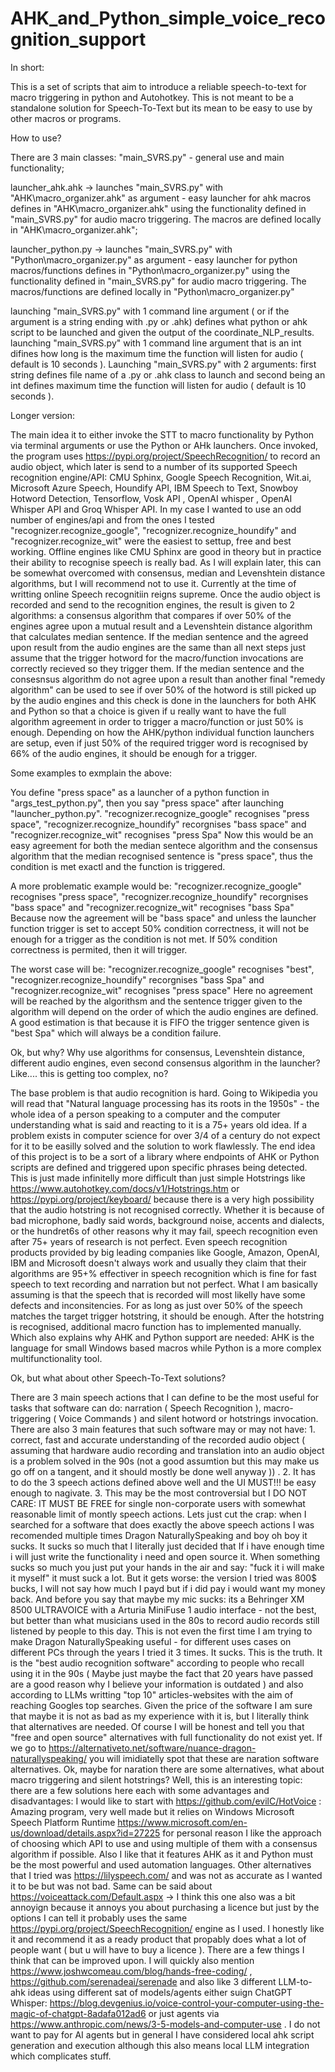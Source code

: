 # AHK_and_Python_simple_voice_recognition_support

In short:

This is a set of scripts that aim to introduce a reliable speech-to-text for macro triggering in python and Autohotkey.  This is not meant to be a standalone solution for Speech-To-Text but its mean to be easy to use by other macros or programs. 

How to use?

There are 3 main classes: 
"main_SVRS.py" - general use and main functionality; 

launcher_ahk.ahk -> launches "main_SVRS.py" with "AHK\\macro_organizer.ahk" as argument - easy launcher for ahk macros defines in "AHK\\macro_organizer.ahk" using the functionality defined in "main_SVRS.py" for audio macro triggering. The macros are defined locally in "AHK\\macro_organizer.ahk";

launcher_python.py -> launches "main_SVRS.py" with "Python\\macro_organizer.py" as argument - easy launcher for python macros/functions defines in "Python\\macro_organizer.py" using the functionality defined in "main_SVRS.py" for audio macro triggering. The macros/functions are defined locally in "Python\\macro_organizer.py"

launching "main_SVRS.py" with 1 command line argument ( or if the argument is a string ending with .py or .ahk) defines what python or ahk script to be launched and given the output of the coordinate_NLP_results. launching "main_SVRS.py" with 1 command line argument that is an int difines how long is the maximum time the function will listen for audio ( default is 10 seconds ). Launching "main_SVRS.py" with 2 arguments: first string defines file name of a .py or .ahk class to launch and second being an int defines maximum time the function will listen for audio ( default is 10 seconds ).

Longer version:

The main idea it to either invoke the STT to macro functionality by Python via terminal arguments or use the Python or AHk launchers. Once invoked, the program uses https://pypi.org/project/SpeechRecognition/ to record an audio object, which later is send to a number of its supported Speech recognition engine/API: CMU Sphinx, Google Speech Recognition, Wit.ai, Microsoft Azure Speech, Houndify API, IBM Speech to Text, Snowboy Hotword Detection, Tensorflow, Vosk API , OpenAI whisper , OpenAI Whisper API and Groq Whisper API. In my case I wanted to use an odd number of engines/api and from the ones I tested "recognizer.recognize_google", "recognizer.recognize_houndify" and "recognizer.recognize_wit" were the easiest to settup, free and best working. Offline engines like CMU Sphinx are good in theory but in practice their ability to recognise speech is really bad. As I will explain later, this can be somewhat overcomed with consensus, median and Levenshtein distance algorithms, but I will recommend not to use it. Currently at the time of writting online Speech recognitiin reigns supreme. Once the audio object is recorded and send to the recognition engines, the result is given to 2 algorithms: a consensus algorithm that compares if over 50% of the engines agree upon a mutual result and a Levenshtein distance algorithm that calculates median sentence. If the median sentence and the agreed upon result from the audio engines are the same than all next steps just assume that the trigger hotword for the macro/function invocations are correctly recieved so they trigger them. If the median sentence and the consesnsus algorithm do not agree upon a result than another final "remedy algorithm" can be used to see if over 50% of the hotword is still picked up by the audio engines and this check is done in the launchers for both AHK and Python so that a choice is given if u really want to have the full algorithm agreement in order to trigger a macro/function or just 50% is enough. Depending on how the AHK/python individual function launchers are setup, even if just 50% of the required trigger word is recognised by 66% of the audio engines, it should be enough for a trigger. 

Some examples to exmplain the above: 

You define "press space" as a launcher of a python function in "args_test_python.py", then you say "press space" after launching "launcher_python.py". 
"recognizer.recognize_google" recognises "press space", 
"recognizer.recognize_houndify" recorgnises "bass space" and 
"recognizer.recognize_wit" recognises "press Spa"
Now this would be an easy agreement for both the median sentece algorithm and the consensus algorithm that the median recognised sentence is "press space", thus the condition is met exactl and the function is triggered.

A more problematic example would be:
"recognizer.recognize_google" recognises "press space", 
"recognizer.recognize_houndify" recorgnises "bass space" and 
"recognizer.recognize_wit" recognises "bass Spa"
Because now the agreement will be "bass space" and unless the launcher function trigger is set to accept 50% condition correctness, it will not be enough for a trigger as the condition is not met. If 50% condition correctness is permited, then it will trigger. 

The worst case will be:
"recognizer.recognize_google" recognises "best", 
"recognizer.recognize_houndify" recorgnises "bass Spa" and 
"recognizer.recognize_wit" recognises "press space"
Here no agreement will be reached by the algorithsm and the sentence trigger given to the algorithm will depend on the order of which the audio engines are defined. A good estimation is that because it is FIFO the trigger sentence given is "best Spa" which will always be a condition failure. 

Ok, but why? Why use algorithms for consensus, Levenshtein distance, different audio engines, even second consensus algorithm in the launcher? Like.... this is getting too complex, no?

The base problem is that audio recognition is hard. Going to Wikipedia you will read that "Natural language processing has its roots in the 1950s" - the whole idea of a person speaking to a computer and the computer understanding what is said and reacting to it is a 75+ years old idea. If a problem exists in computer science for over 3/4 of a century do not expect for it to be easilly solved and the solution to work flawlessly. 
The end idea of this project is to be a sort of a library where endpoints of AHK or Python scripts are defined and triggered upon specific phrases being detected. This is just made infinitelly more difficult than just simple Hotstrings like https://www.autohotkey.com/docs/v1/Hotstrings.htm or https://pypi.org/project/keyboard/ because there is a very high possibility that the audio hotstring is not recognised correctly. Whether it is because of bad microphone, badly said words, background noise, accents and dialects, or the hundret6s of other reasons why it may fail, speech recognition even after 75+ years of research is not perfect. Even speech recognition products provided by big leading companies like Google, Amazon, OpenAI, IBM and Microsoft doesn't always work and usually they claim that their algorithms are 95+% effectiver in speech recognition which is fine for fast speech to text recording and narration but not perfect. What I am basically assuming is that the speech that is recorded will most likelly have some defects and inconsitencies. For as long as just over 50% of the speech matches the target trigger hotstring, it should be enough. After the hotstring is recognised, additional macro function has to implemented manually. Which also explains why AHK and Python support are needed: AHK is the language for small Windows based macros while Python is a more complex multifunctionality tool. 

Ok, but what about other Speech-To-Text solutions? 

There are 3 main speech actions that I can define to be the most useful for tasks that software can do: narration ( Speech Recognition ), macro-triggering ( Voice Commands ) and silent hotword or hotstrings invocation. There are also 3 main features that such software may or may not have: 1. correct, fast and accurate understanding of the recorded audio object ( assuming that hardware audio recording and translation into an audio object is a problem solved in the 90s (not a good assumtion but this may make us go off on a tangent, and it should mostly be done well anyway )) . 2. It has to do the 3 speech actions defined above well and the UI MUST!!! be easy enough to nagivate. 3. This may be the most controversial but I DO NOT CARE: IT MUST BE FREE for single non-corporate users with somewhat reasonable limit of montly speech actions. Lets just cut the crap: when I searched for a software that does exactly the above speech actions I was recomended multiple times Dragon NaturallySpeaking and boy oh boy it sucks. It sucks so much that I literally just decided that If i have enough time i will just write the functionality i need and open source it. When something sucks so much you just put your hands in the air and say: "fuck it i will make it myself" it must suck a lot. But it gets worse: the version I tried was 800$ bucks, I will not say how much I payd but if i did pay i would want my money back. And before you say that maybe my mic sucks: its a Behringer XM 8500 ULTRAVOICE with a Arturia MiniFuse 1 audio interface - not the best, but better than what musicians used in the 80s to record audio records still listened by people to this day. This is not even the first time I am trying to make Dragon NaturallySpeaking useful - for different uses cases on different PCs through the years I tried it 3 times. It sucks. This is the truth. It is the "best audio recognition software" according to people who recall using it in the 90s ( Maybe just maybe the fact that 20 years have passed are a good reason why I believe your information is outdated ) and also according to LLMs writting "top 10" articles-websites with the aim of reaching Googles top searches. Given the price of the software I am sure that maybe it is not as bad as my experience with it is, but I literally think that alternatives are needed. 
Of course I will be honest and tell you that "free and open source" alternatives with full functionality do not exist yet. If we go to https://alternativeto.net/software/nuance-dragon-naturallyspeaking/ you will imidiatelly spot that these are naration software alternatives. Ok, maybe for naration there are some alternatives, what about macro triggering and silent hotstrings? Well, this is an interesting topic: there are a few solutions here each with some advantages and disadvantages: I would like to start with https://github.com/evilC/HotVoice : Amazing program, very well made but it relies on Windows Microsoft Speech Platform Runtime https://www.microsoft.com/en-us/download/details.aspx?id=27225 for personal reason I like the approach of choosing which API to use and using multiple of them with a consensus algorithm if possible. Also I like that it features AHK as it and Python must be the most powerful and used automation languages. 
Other alternatives that I tried was https://lilyspeech.com/ and was not as accurate as I wanted it to be but was not bad. Same can be said about https://voiceattack.com/Default.aspx -> I think this one also was a bit annoyign because it annoys you about purchasing a licence but just by the options I can tell it probably uses the same https://pypi.org/project/SpeechRecognition/ engine as I used. I honestly like it and recommend it as a ready product that propably does what a lot of people want ( but u will have to buy a licence ). There are a few things I think that can be improved upon. I will quickly also mention https://www.joshwcomeau.com/blog/hands-free-coding/ , https://github.com/serenadeai/serenade and also like 3 different LLM-to-ahk ideas using different sat of models/agents either suign ChatGPT Whisper: https://blog.devgenius.io/voice-control-your-computer-using-the-magic-of-chatgpt-8adafa012ad6 or just agents via https://www.anthropic.com/news/3-5-models-and-computer-use . I do not want to pay for AI agents but in general I have considered local ahk script generation and execution although this also means local LLM integration which complicates stuff. 

